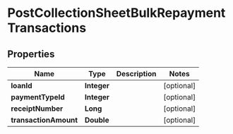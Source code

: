 

# PostCollectionSheetBulkRepaymentTransactions


## Properties

| Name | Type | Description | Notes |
|------------ | ------------- | ------------- | -------------|
|**loanId** | **Integer** |  |  [optional] |
|**paymentTypeId** | **Integer** |  |  [optional] |
|**receiptNumber** | **Long** |  |  [optional] |
|**transactionAmount** | **Double** |  |  [optional] |



